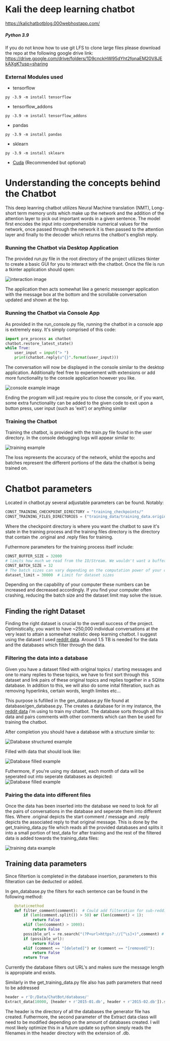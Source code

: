 # Kali the deep learning chatbot
https://kalichatbotblog.000webhostapp.com/
##### Python 3.9
If you do not know how to use git LFS to clone large files please download the repo at the following google drive link: https://drive.google.com/drive/folders/1D9cnckHW95dYht2fonaEM20V8JEkAXgK?usp=sharing
### External Modules used
- tensorflow 
```shell
py -3.9 -m install tensorflow
```
- tensorflow_addons
```shell
py -3.9 -m install tensorflow_addons
```
- pandas
```shell
py -3.9 -m install pandas
```
- sklearn
```shell
py -3.9 -m install sklearn
```
- [Cuda](https://www.youtube.com/watch?v=cL05xtTocmY) (Recommended but optional)

# Understanding the concepts behind the Chatbot
This deep leanring chatbot utilizes Neural Machine translation (NMT), Long-short term memory units which make up the network and the addition of the attention layer to pick out important words in a given sentence. The model first encodes the input into comprehensible numerical values for the network, once passed through the network it is then passed to the attention layer and finally to the decoder which returns the chatbot's english reply. 

### Running the Chatbot via Desktop Application
The provided run.py file in the root directory of the project utilizses tkinter to create a basic GUI for you to interact with the chatbot. Once the file is run a tkinter application should open:

![interaction image](https://cdn.discordapp.com/attachments/715926471159578667/883694859247054929/unknown.png "tkinter example")

The application then acts somewhat like a generic messenger application with the message box at the bottom and the scrollable conversation updated and shown at the top.

### Running the Chatbot via Console App
As provided in the run_console.py file, running the chatbot in a console app is extremely easy. It's simply comprised of this code:

```python
import pre_process as chatbot
chatbot.restore_latest_state()
while True:
    user_input = input("> ")
    print(chatbot.reply(u"{}".format(user_input)))
```
The conversation will now be displayed in the console similar to the desktop application. Additionally feel free to experiement with extensions or add more functionality to the console application however you like.

![console example image](https://media.discordapp.net/attachments/715926471159578667/883697980899741697/unknown.png "console example")

Ending the program will just require you to close the console, or if you want, some extra functionality can be added to the given code to exit upon a button press, user input (such as 'exit') or anything similar

### Training the Chatbot
Training the chatbot, is provided with the train.py file found in the user directory. In the console debugging logs will appear similar to:

![training example](https://media.discordapp.net/attachments/715926471159578667/883648362509910016/unknown.png "training debug example")

The loss represents the accuracy of the network, whilst the epochs and batches represent the different portions of the data the chatbot is being trained on. 

# Chatbot parameters 
Located in chatbot.py several adjustable parameters can be found. Notably: 
```python
CONST_TRAINING_CHECKPOINT_DIRECTORY = "training_checkpoints/"
CONST_TRAINING_FILES_DIRECTORIES = ("training_data/training_data.original", "training_data/training_data.reply")
```
Where the checkpoint directory is where you want the chatbot to save it's state in the training process and the training files directory is the directory that contain the .original and .reply files for training.

Futhermore parameters for the training process itself include:
```python
CONST_BUFFER_SIZE = 32000 
# limits how much we read from the IO/Stream. We wouldn't want a buffer overflow...
CONST_BATCH_SIZE = 32 
# The batch sizes can vary depending on the computation power of your computer
dataset_limit = 30000  # Limit for dataset sizes
```
Depending on the capability of your computer these numbers can be increased and decreased accordingly. If you find your computer often crashing, reducing the batch size and the dataset limit may solve the issue.

## Finding the right Dataset
Finding the right dataset is crucial to the overall success of the project. Optimistically, you want to have ~250,000 individual conversations at the very least to attain a somewhat realistic deep learning chatbot. I suggest using the dataset I used [reddit data](https://www.reddit.com/r/datasets/comments/3bxlg7/i_have_every_publicly_available_reddit_comment/). Around 1.5 TB is needed for the data and the databases which filter through the data. 


### Filtering the data into a database
Given you have a dataset filled with original topics / starting messages and one to many replies to these topics, we have to first sort through this dataset and link pairs of these original topics and replies together in a SQlite database. In addition to this, we will also do some inital filteration, such as removing hyperlinks, certain words, length limites etc...

This purpose is fufilled in the gen_database.py file found at database/gen_database.py. The creates a database for in my instance, the [reddit data](https://www.reddit.com/r/datasets/comments/3bxlg7/i_have_every_publicly_available_reddit_comment/) i'm using to train my chatbot. The database sorts through all this data and pairs comments with other comments which can then be used for training the chatbot. 

After completion you should have a database with a structure similar to:

![Database structured example](https://media.discordapp.net/attachments/715926471159578667/883648685819437057/unknown.png "Database example")

Filled with data that should look like:

![Database filled example](https://media.discordapp.net/attachments/715926471159578667/883648921447043072/unknown.png "Filled Database")

Futhermore, if you're using my dataset, each month of data will be seperated out into seperate databases as depicted:
![Database filled example](https://cdn.discordapp.com/attachments/715926471159578667/883666219885023282/unknown.png "Filled Database")

### Pairing the data into different files
Once the data has been inserted into the database we need to look for all the pairs of conversations in the database and seperate them into different files. Where .original depicts the start comment / message and .reply depicts the associated reply to that original message. This is done by the get_training_data.py file which reads all the provided databases and splits it into a small portion of test_data for after training and the rest of the filtered data is added towards the training_data files:

![training data example](https://media.discordapp.net/attachments/715926471159578667/883648572480966706/unknown.png "training data example")


## Training data parameters
Since filtertion is completed in the database insertion, parameters to this filteration can be deducted or added.

In gen_database.py the filters for each sentence can be found in the following method:
```python
    @staticmethod
    def filter_comment(comment):  # Could add filteration for sub-reddits. 
        if (len(comment.split()) > 50) or (len(comment) < 1):
            return False
        elif (len(comment) > 1000):
            return False
        possible_url = re.search("(?P<url>https?://[^\s]+)",comment) # checking for URLS
        if (possible_url):
            return False
        elif (comment == "[deleted]") or (comment == "[removed]"):
            return False
        return True
```
Currently the database filters out URL's and makes sure the message length is appropiate and exists. 

Similarly in the get_training_data.py file also has path parameters that need to be addressed
```python
header = r'D:/Data/ChatBot/database/'
Extract_data(10000, [header + r'2015-01.db', header + r'2015-02.db']).sort_data()
```
The header is the directory of all the databases the generator file has created. Futhermore, the second parameter of the Extract data class will need to be modified depending on the amount of databases created. I will most likely optimize this in a future update so python simply reads the filenames in tthe header directory with the extension of .db. 
